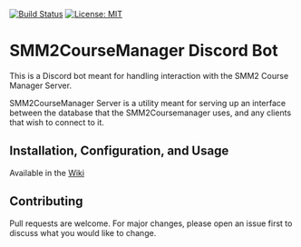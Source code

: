 [![Build Status](https://travis-ci.org/TunedChaos/smm2coursemanager-discord-bot.svg?branch=master)](https://travis-ci.org/TunedChaos/smm2coursemanager-discord-bot) [![License: MIT](https://img.shields.io/badge/License-MIT-yellow.svg)](https://opensource.org/licenses/MIT)
# SMM2CourseManager Discord Bot
This is a Discord bot meant for handling interaction with the SMM2 Course Manager Server.

SMM2CourseManager Server is a utility meant for serving up an interface between the database that the SMM2Coursemanager uses, and any clients that wish to connect to it.

## Installation, Configuration, and Usage
Available in the [Wiki](https://github.com/TunedChaos/smm2coursemanager-discord-bot/wiki)

## Contributing
Pull requests are welcome. For major changes, please open an issue first to discuss what you would like to change.
